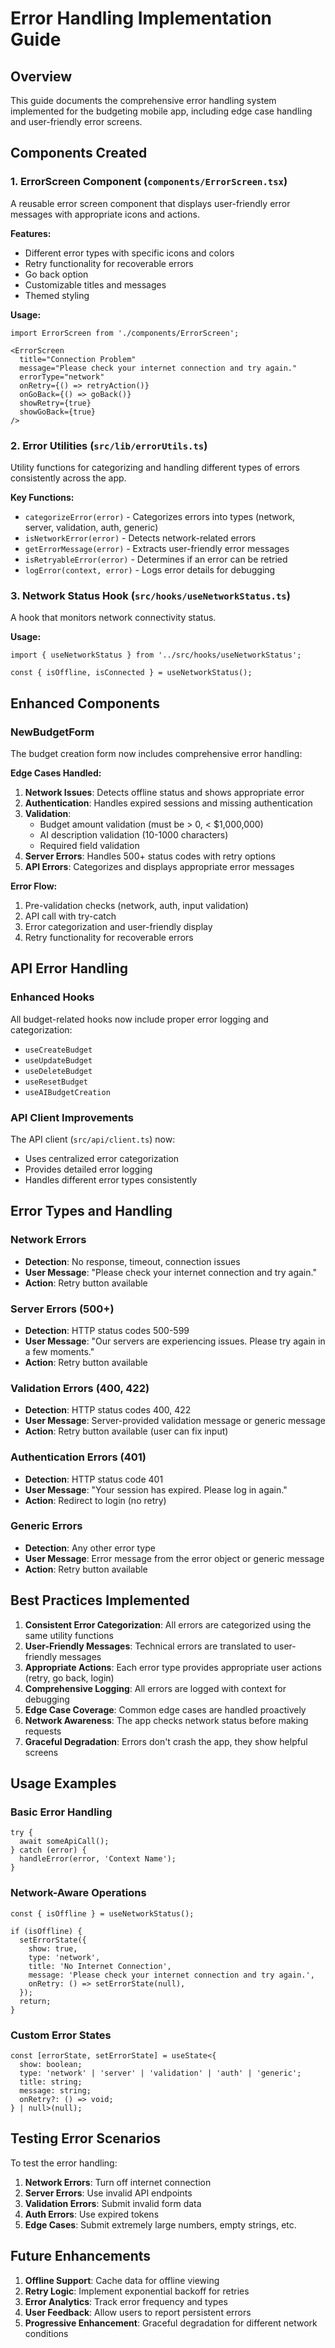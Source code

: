 # Error Handling Implementation Guide

## Overview
This guide documents the comprehensive error handling system implemented for the budgeting mobile app, including edge case handling and user-friendly error screens.

## Components Created

### 1. ErrorScreen Component (`components/ErrorScreen.tsx`)
A reusable error screen component that displays user-friendly error messages with appropriate icons and actions.

**Features:**
- Different error types with specific icons and colors
- Retry functionality for recoverable errors
- Go back option
- Customizable titles and messages
- Themed styling

**Usage:**
```tsx
import ErrorScreen from './components/ErrorScreen';

<ErrorScreen
  title="Connection Problem"
  message="Please check your internet connection and try again."
  errorType="network"
  onRetry={() => retryAction()}
  onGoBack={() => goBack()}
  showRetry={true}
  showGoBack={true}
/>
```

### 2. Error Utilities (`src/lib/errorUtils.ts`)
Utility functions for categorizing and handling different types of errors consistently across the app.

**Key Functions:**
- `categorizeError(error)` - Categorizes errors into types (network, server, validation, auth, generic)
- `isNetworkError(error)` - Detects network-related errors
- `getErrorMessage(error)` - Extracts user-friendly error messages
- `isRetryableError(error)` - Determines if an error can be retried
- `logError(context, error)` - Logs error details for debugging

### 3. Network Status Hook (`src/hooks/useNetworkStatus.ts`)
A hook that monitors network connectivity status.

**Usage:**
```tsx
import { useNetworkStatus } from '../src/hooks/useNetworkStatus';

const { isOffline, isConnected } = useNetworkStatus();
```

## Enhanced Components

### NewBudgetForm
The budget creation form now includes comprehensive error handling:

**Edge Cases Handled:**
1. **Network Issues**: Detects offline status and shows appropriate error
2. **Authentication**: Handles expired sessions and missing authentication
3. **Validation**: 
   - Budget amount validation (must be > 0, < $1,000,000)
   - AI description validation (10-1000 characters)
   - Required field validation
4. **Server Errors**: Handles 500+ status codes with retry options
5. **API Errors**: Categorizes and displays appropriate error messages

**Error Flow:**
1. Pre-validation checks (network, auth, input validation)
2. API call with try-catch
3. Error categorization and user-friendly display
4. Retry functionality for recoverable errors

## API Error Handling

### Enhanced Hooks
All budget-related hooks now include proper error logging and categorization:
- `useCreateBudget`
- `useUpdateBudget` 
- `useDeleteBudget`
- `useResetBudget`
- `useAIBudgetCreation`

### API Client Improvements
The API client (`src/api/client.ts`) now:
- Uses centralized error categorization
- Provides detailed error logging
- Handles different error types consistently

## Error Types and Handling

### Network Errors
- **Detection**: No response, timeout, connection issues
- **User Message**: "Please check your internet connection and try again."
- **Action**: Retry button available

### Server Errors (500+)
- **Detection**: HTTP status codes 500-599
- **User Message**: "Our servers are experiencing issues. Please try again in a few moments."
- **Action**: Retry button available

### Validation Errors (400, 422)
- **Detection**: HTTP status codes 400, 422
- **User Message**: Server-provided validation message or generic message
- **Action**: Retry button available (user can fix input)

### Authentication Errors (401)
- **Detection**: HTTP status code 401
- **User Message**: "Your session has expired. Please log in again."
- **Action**: Redirect to login (no retry)

### Generic Errors
- **Detection**: Any other error type
- **User Message**: Error message from the error object or generic message
- **Action**: Retry button available

## Best Practices Implemented

1. **Consistent Error Categorization**: All errors are categorized using the same utility functions
2. **User-Friendly Messages**: Technical errors are translated to user-friendly messages
3. **Appropriate Actions**: Each error type provides appropriate user actions (retry, go back, login)
4. **Comprehensive Logging**: All errors are logged with context for debugging
5. **Edge Case Coverage**: Common edge cases are handled proactively
6. **Network Awareness**: The app checks network status before making requests
7. **Graceful Degradation**: Errors don't crash the app, they show helpful screens

## Usage Examples

### Basic Error Handling
```tsx
try {
  await someApiCall();
} catch (error) {
  handleError(error, 'Context Name');
}
```

### Network-Aware Operations
```tsx
const { isOffline } = useNetworkStatus();

if (isOffline) {
  setErrorState({
    show: true,
    type: 'network',
    title: 'No Internet Connection',
    message: 'Please check your internet connection and try again.',
    onRetry: () => setErrorState(null),
  });
  return;
}
```

### Custom Error States
```tsx
const [errorState, setErrorState] = useState<{
  show: boolean;
  type: 'network' | 'server' | 'validation' | 'auth' | 'generic';
  title: string;
  message: string;
  onRetry?: () => void;
} | null>(null);
```

## Testing Error Scenarios

To test the error handling:

1. **Network Errors**: Turn off internet connection
2. **Server Errors**: Use invalid API endpoints
3. **Validation Errors**: Submit invalid form data
4. **Auth Errors**: Use expired tokens
5. **Edge Cases**: Submit extremely large numbers, empty strings, etc.

## Future Enhancements

1. **Offline Support**: Cache data for offline viewing
2. **Retry Logic**: Implement exponential backoff for retries
3. **Error Analytics**: Track error frequency and types
4. **User Feedback**: Allow users to report persistent errors
5. **Progressive Enhancement**: Graceful degradation for different network conditions
